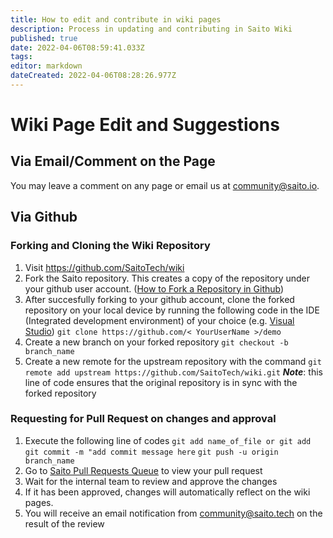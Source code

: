 ```yaml
---
title: How to edit and contribute in wiki pages
description: Process in updating and contributing in Saito Wiki
published: true
date: 2022-04-06T08:59:41.033Z
tags: 
editor: markdown
dateCreated: 2022-04-06T08:28:26.977Z
---
```


# Wiki Page Edit and Suggestions

## Via Email/Comment on the Page

You may leave a comment on any page or email us at community@saito.io.

## Via Github

### Forking and Cloning the Wiki Repository
1. Visit https://github.com/SaitoTech/wiki
1. Fork the Saito repository. This creates a copy of the repository under your github user account. ([How to Fork a Repository in Github](https://docs.github.com/en/get-started/quickstart/fork-a-repo))
1. After succesfully forking to your github account, clone the forked repository on your local device by running the following code in the IDE (Integrated development environment) of your choice (e.g. [Visual Studio](https://visualstudio.microsoft.com/downloads/))
```git clone https://github.com/< YourUserName >/demo```
4. Create a new branch on your forked repository
```git checkout -b branch_name```
5. Create a new remote for the upstream repository with the command
```git remote add upstream https://github.com/SaitoTech/wiki.git```
***Note***: this line of code ensures that the original repository is in sync with the forked repository 

### Requesting for Pull Request on changes and approval
1. Execute the following line of codes
``` git add name_of_file or git add ``` 
```git commit -m "add commit message here```
```git push -u origin branch_name```
2. Go to [Saito Pull Requests Queue](https://github.com/SaitoTech/wiki/pulls) to view your pull request
1. Wait for the internal team to review and approve the changes
1. If it has been approved, changes will automatically reflect on the wiki pages.
1. You will receive an email notification from community@saito.tech on the result of the review




